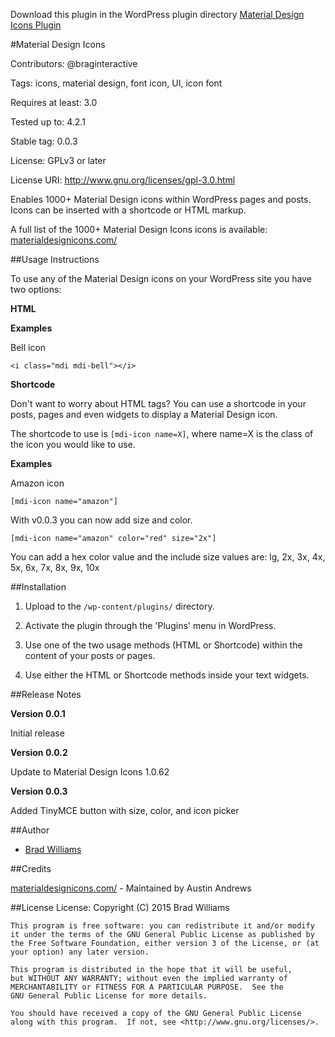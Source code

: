 Download this plugin in the WordPress plugin directory [Material Design Icons Plugin](https://wordpress.org/plugins/material-design-icons/)

#Material Design Icons

Contributors: @braginteractive

Tags: icons, material design, font icon, UI, icon font

Requires at least: 3.0

Tested up to: 4.2.1

Stable tag: 0.0.3

License: GPLv3 or later

License URI: http://www.gnu.org/licenses/gpl-3.0.html


Enables 1000+ Material Design icons within WordPress pages and posts. Icons can be inserted with a shortcode or HTML markup.

A full list of the 1000+ Material Design Icons icons is available: [materialdesignicons.com/](http://materialdesignicons.com/)

##Usage Instructions

To use any of the Material Design icons on your WordPress site you have two options:

__HTML__

**Examples**

Bell icon

`<i class="mdi mdi-bell"></i>`


__Shortcode__

Don't want to worry about HTML tags?  You can use a shortcode in your posts, pages and even widgets to display a Material Design icon.

The shortcode to use is `[mdi-icon name=X]`, where name=X is the class of the icon you would like to use.

**Examples**

Amazon icon

`[mdi-icon name="amazon"]`

With v0.0.3 you can now add size and color.

`[mdi-icon name="amazon" color="red" size="2x"]`

You can add a hex color value and the include size values are: lg, 2x, 3x, 4x, 5x, 6x, 7x, 8x, 9x, 10x

##Installation

1. Upload to the `/wp-content/plugins/` directory.

2. Activate the plugin through the 'Plugins' menu in WordPress.

3. Use one of the two usage methods (HTML or Shortcode) within the content of your posts or pages.   

4. Use either the HTML or Shortcode methods inside your text widgets.


##Release Notes

__Version 0.0.1__

Initial release

__Version 0.0.2__

Update to Material Design Icons 1.0.62

__Version 0.0.3__

Added TinyMCE button with size, color, and icon picker


##Author

- [Brad Williams](http://braginteractive)

##Credits

[materialdesignicons.com/](http://materialdesignicons.com/) - Maintained by Austin Andrews

##License
License:
    Copyright (C) 2015 Brad Williams

    This program is free software: you can redistribute it and/or modify it under the terms of the GNU General Public License as published by the Free Software Foundation, either version 3 of the License, or (at your option) any later version.

    This program is distributed in the hope that it will be useful,
    but WITHOUT ANY WARRANTY; without even the implied warranty of
    MERCHANTABILITY or FITNESS FOR A PARTICULAR PURPOSE.  See the
    GNU General Public License for more details.

    You should have received a copy of the GNU General Public License
    along with this program.  If not, see <http://www.gnu.org/licenses/>.
